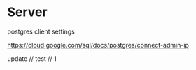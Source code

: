 # Server

postgres client settings

https://cloud.google.com/sql/docs/postgres/connect-admin-ip

update // test // 1
